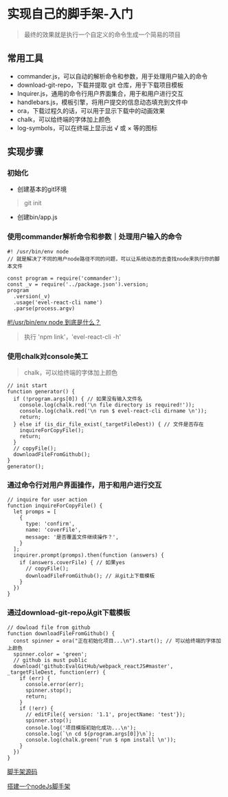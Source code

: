 # 实现自己的脚手架-入门

> 最终的效果就是执行一个自定义的命令生成一个简易的项目
## 常用工具

- commander.js，可以自动的解析命令和参数，用于处理用户输入的命令
- download-git-repo，下载并提取 git 仓库，用于下载项目模板
- Inquirer.js，通用的命令行用户界面集合，用于和用户进行交互
- handlebars.js，模板引擎，将用户提交的信息动态填充到文件中
- ora，下载过程久的话，可以用于显示下载中的动画效果
- chalk，可以给终端的字体加上颜色
- log-symbols，可以在终端上显示出 √ 或 × 等的图标

## 实现步骤
### 初始化

- 创建基本的git环境
> git init
- 创建bin/app.js
### 使用commander解析命令和参数｜处理用户输入的命令

```
#! /usr/bin/env node
// 就是解决了不同的用户node路径不同的问题，可以让系统动态的去查找node来执行你的脚本文件

const program = require('commander');
const _v = require('../package.json').version;
program
  .version(_v)
  .usage('evel-react-cli name')
  .parse(process.argv)
```
[#!/usr/bin/env node 到底是什么？](https://juejin.cn/post/6844903826344902670)

> 执行 'npm link'，'evel-react-cli -h'

### 使用chalk对console美工

> chalk，可以给终端的字体加上颜色

```
// init start
function generator() {
  if (!program.args[0]) { // 如果没有输入文件名
    console.log(chalk.red('\n file directory is required!'));
    console.log(chalk.red('\n run $ evel-react-cli dirname \n'));
    return;
  } else if (is_dir_file_exist(_targetFileDest)) { // 文件是否存在
    inquireForCopyFile();
    return;
  }
  // copyFile();
  downloadFileFromGithub();
}
generator();
```
### 通过命令行对用户界面操作，用于和用户进行交互

```
// inquire for user action
function inquireForCopyFile() {
  let promps = [
    {
      type: 'confirm',
      name: 'coverFile',
      message: '是否覆盖文件继续操作？',
    }
  ];
  inquirer.prompt(promps).then(function (answers) {
    if (answers.coverFile) { // 如果yes
      // copyFile();
      downloadFileFromGithub(); // 从git上下载模板
    }
  })
}
```

### 通过download-git-repo从git下载模板

```
// dowload file from github
function downloadFileFromGithub() {
  const spinner = ora("正在初始化项目...\n").start(); // 可以给终端的字体加上颜色
  spinner.color = 'green';
  // github is must public
  download('github:EvalGitHub/webpack_reactJS#master', _targetFileDest, function(err) {
    if (err) {
      console.error(err);
      spinner.stop();
      return;
    }
    if (!err) {
      // editFile({ version: '1.1', projectName: 'test'});
      spinner.stop();
      console.log('项目模版初始化成功...\n');
      console.log(`\n cd ${program.args[0]}\n`);
      console.log(chalk.green('run $ npm install \n'));
    }
  })
}
```

[脚手架源码](https://github.com/EvalGitHub/evel_react_cli.git)

[搭建一个nodeJs脚手架](https://juejin.cn/post/6844903875808346120)